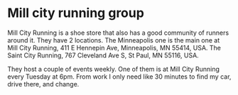# Mill city running group

Mill City Running is a shoe store that also has a good community of runners around it. They have 2 locations. The Minneapolis one is the main one at Mill City Running, 411 E Hennepin Ave, Minneapolis, MN 55414, USA. The Saint City Running, 767 Cleveland Ave S, St Paul, MN 55116, USA.

They host a couple of events weekly. One of them is at Mill City Running every Tuesday at 6pm. From work I only need like 30 minutes to find my car, drive there, and change.
